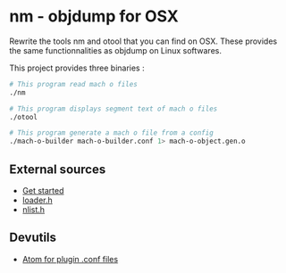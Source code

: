 # nm - objdump for OSX

Rewrite the tools nm and otool that you can find on OSX.
These provides the same functionnalities as objdump on Linux softwares.

This project provides three binaries :
```bash
# This program read mach o files
./nm
```
```bash
# This program displays segment text of mach o files
./otool
```
```bash
# This program generate a mach o file from a config
./mach-o-builder mach-o-builder.conf 1> mach-o-object.gen.o
```

## External sources
- [Get started](https://lowlevelbits.org/parsing-mach-o-files/)
- [loader.h](https://opensource.apple.com/source/cctools/cctools-795/include/mach-o/loader.h)
- [nlist.h](https://opensource.apple.com/source/xnu/xnu-201/EXTERNAL_HEADERS/mach-o/nlist.h)

## Devutils
- [Atom for plugin .conf files](https://atom.io/packages/language-generic-config)
